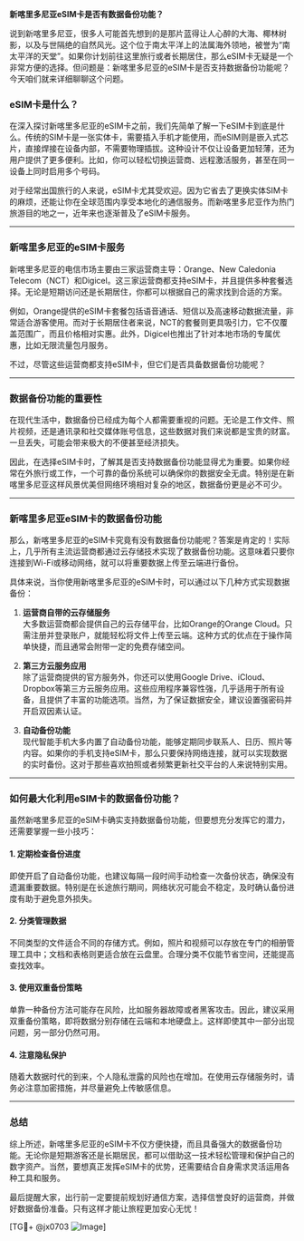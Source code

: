 **新喀里多尼亚eSIM卡是否有数据备份功能？**

说到新喀里多尼亚，很多人可能首先想到的是那片蓝得让人心醉的大海、椰林树影，以及与世隔绝的自然风光。这个位于南太平洋上的法属海外领地，被誉为“南太平洋的天堂”。如果你计划前往这里旅行或者长期居住，那么eSIM卡无疑是一个非常方便的选择。但问题是：新喀里多尼亚的eSIM卡是否支持数据备份功能呢？今天咱们就来详细聊聊这个问题。

### eSIM卡是什么？

在深入探讨新喀里多尼亚的eSIM卡之前，我们先简单了解一下eSIM卡到底是什么。传统的SIM卡是一张实体卡，需要插入手机才能使用，而eSIM则是嵌入式芯片，直接焊接在设备内部，不需要物理插拔。这种设计不仅让设备更加轻薄，还为用户提供了更多便利。比如，你可以轻松切换运营商、远程激活服务，甚至在同一设备上同时启用多个号码。

对于经常出国旅行的人来说，eSIM卡尤其受欢迎。因为它省去了更换实体SIM卡的麻烦，还能让你在全球范围内享受本地化的通信服务。而新喀里多尼亚作为热门旅游目的地之一，近年来也逐渐普及了eSIM卡服务。

---

### 新喀里多尼亚的eSIM卡服务

新喀里多尼亚的电信市场主要由三家运营商主导：Orange、New Caledonia Telecom（NCT）和Digicel。这三家运营商都支持eSIM卡，并且提供多种套餐选择。无论是短期访问还是长期居住，你都可以根据自己的需求找到合适的方案。

例如，Orange提供的eSIM卡套餐包括语音通话、短信以及高速移动数据流量，非常适合游客使用。而对于长期居住者来说，NCT的套餐则更具吸引力，它不仅覆盖范围广，而且价格相对实惠。此外，Digicel也推出了针对本地市场的专属优惠，比如无限流量包月服务。

不过，尽管这些运营商都支持eSIM卡，但它们是否具备数据备份功能呢？

---

### 数据备份功能的重要性

在现代生活中，数据备份已经成为每个人都需要重视的问题。无论是工作文件、照片视频，还是通讯录和社交媒体账号信息，这些数据对我们来说都是宝贵的财富。一旦丢失，可能会带来极大的不便甚至经济损失。

因此，在选择eSIM卡时，了解其是否支持数据备份功能显得尤为重要。如果你经常在外旅行或工作，一个可靠的备份系统可以确保你的数据安全无虞。特别是在新喀里多尼亚这样风景优美但网络环境相对复杂的地区，数据备份更是必不可少。

---

### 新喀里多尼亚eSIM卡的数据备份功能

那么，新喀里多尼亚的eSIM卡究竟有没有数据备份功能呢？答案是肯定的！实际上，几乎所有主流运营商都通过云存储技术实现了数据备份功能。这意味着只要你连接到Wi-Fi或移动网络，就可以将重要数据上传至云端进行备份。

具体来说，当你使用新喀里多尼亚的eSIM卡时，可以通过以下几种方式实现数据备份：

1. **运营商自带的云存储服务**  
   大多数运营商都会提供自己的云存储平台，比如Orange的Orange Cloud。只需注册并登录账户，就能轻松将文件上传至云端。这种方式的优点在于操作简单快捷，而且通常会附带一定的免费存储空间。

2. **第三方云服务应用**  
   除了运营商提供的官方服务外，你还可以使用Google Drive、iCloud、Dropbox等第三方云服务应用。这些应用程序兼容性强，几乎适用于所有设备，且提供了丰富的功能选项。当然，为了保证数据安全，建议设置强密码并开启双因素认证。

3. **自动备份功能**  
   现代智能手机大多内置了自动备份功能，能够定期同步联系人、日历、照片等内容。如果你的手机支持eSIM卡，那么只要保持网络连接，就可以实现数据的实时备份。这对于那些喜欢拍照或者频繁更新社交平台的人来说特别实用。

---

### 如何最大化利用eSIM卡的数据备份功能？

虽然新喀里多尼亚的eSIM卡确实支持数据备份功能，但要想充分发挥它的潜力，还需要掌握一些小技巧：

#### 1. 定期检查备份进度  
即使开启了自动备份功能，也建议每隔一段时间手动检查一次备份状态，确保没有遗漏重要数据。特别是在长途旅行期间，网络状况可能会不稳定，及时确认备份进度有助于避免意外损失。

#### 2. 分类管理数据  
不同类型的文件适合不同的存储方式。例如，照片和视频可以存放在专门的相册管理工具中；文档和表格则更适合放在云盘里。合理分类不仅能节省空间，还能提高查找效率。

#### 3. 使用双重备份策略  
单靠一种备份方法可能存在风险，比如服务器故障或者黑客攻击。因此，建议采用双重备份策略，即将数据分别存储在云端和本地硬盘上。这样即使其中一部分出现问题，另一部分仍然可用。

#### 4. 注意隐私保护  
随着大数据时代的到来，个人隐私泄露的风险也在增加。在使用云存储服务时，请务必注意加密措施，并尽量避免上传敏感信息。

---

### 总结

综上所述，新喀里多尼亚的eSIM卡不仅方便快捷，而且具备强大的数据备份功能。无论你是短期游客还是长期居民，都可以借助这一技术轻松管理和保护自己的数字资产。当然，要想真正发挥eSIM卡的优势，还需要结合自身需求灵活运用各种工具和服务。

最后提醒大家，出行前一定要提前规划好通信方案，选择信誉良好的运营商，并做好数据备份准备。只有这样才能让旅程更加安心无忧！

[TG💪+ @jx0703 ![Image](https://github.com/user-attachments/assets/dbca1d08-cadb-493c-b0ec-ad6f7a83f270)]